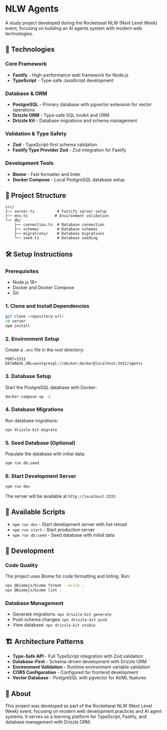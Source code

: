 # NLW Agents

A study project developed during the Rocketseat NLW (Next Level Week) event, focusing on building an AI agents system with modern web technologies.

## 🚀 Technologies

### Core Framework
- **Fastify** - High-performance web framework for Node.js
- **TypeScript** - Type-safe JavaScript development

### Database & ORM
- **PostgreSQL** - Primary database with pgvector extension for vector operations
- **Drizzle ORM** - Type-safe SQL toolkit and ORM
- **Drizzle Kit** - Database migrations and schema management

### Validation & Type Safety
- **Zod** - TypeScript-first schema validation
- **Fastify Type Provider Zod** - Zod integration for Fastify

### Development Tools
- **Biome** - Fast formatter and linter
- **Docker Compose** - Local PostgreSQL database setup

## 📁 Project Structure

```
src/
├── server.ts          # Fastify server setup
├── env.ts            # Environment validation
└── db/
    ├── connection.ts  # Database connection
    ├── schema/        # Database schemas
    ├── migrations/    # Database migrations
    └── seed.ts        # Database seeding
```

## 🛠️ Setup Instructions

### Prerequisites
- Node.js 18+
- Docker and Docker Compose
- Git

### 1. Clone and Install Dependencies
```bash
git clone <repository-url>
cd server
npm install
```

### 2. Environment Setup
Create a `.env` file in the root directory:
```env
PORT=3333
DATABASE_URL=postgresql://docker:docker@localhost:5432/agents
```

### 3. Database Setup
Start the PostgreSQL database with Docker:
```bash
docker-compose up -d
```

### 4. Database Migrations
Run database migrations:
```bash
npx drizzle-kit migrate
```

### 5. Seed Database (Optional)
Populate the database with initial data:
```bash
npm run db:seed
```

### 6. Start Development Server
```bash
npm run dev
```

The server will be available at `http://localhost:3333`

## 📜 Available Scripts

- `npm run dev` - Start development server with hot reload
- `npm run start` - Start production server
- `npm run db:seed` - Seed database with initial data

## 🔧 Development

### Code Quality
The project uses Biome for code formatting and linting. Run:
```bash
npx @biomejs/biome format --write .
npx @biomejs/biome lint .
```

### Database Management
- Generate migrations: `npx drizzle-kit generate`
- Push schema changes: `npx drizzle-kit push`
- View database: `npx drizzle-kit studio`

## 🏗️ Architecture Patterns

- **Type-Safe API** - Full TypeScript integration with Zod validation
- **Database-First** - Schema-driven development with Drizzle ORM
- **Environment Validation** - Runtime environment variable validation
- **CORS Configuration** - Configured for frontend development
- **Vector Database** - PostgreSQL with pgvector for AI/ML features

## 📝 About

This project was developed as part of the Rocketseat NLW (Next Level Week) event, focusing on modern web development practices and AI agent systems. It serves as a learning platform for TypeScript, Fastify, and database management with Drizzle ORM. 